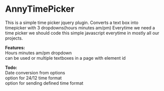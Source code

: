 # AnnyTimePicker
This is a simple time picker jquery plugin. Converts a text box into timepicker with 3 dropdowns(hours minutes am/pm)
Everytime we need a time picker we should code this simple javascript everytime in mostly all our projects.

<b>Features:</b><br/>
Hours minutes am/pm dropdown<br/>
can be used or multiple textboxes in a page with element id<br/>

<b>Todo:</b><br/>
Date conversion from options<br/>
option for 24/12 time format<br/>
option for sending defined time format<br/>
